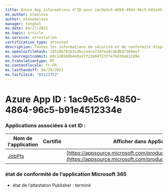 ```yaml
---
title: Azure App informations d’ID pour 1ac9e5c6-4850-4864-96c5-b91e4512334e
ms.author: elmalova
author: elenamalova
manager: tonybal
ms.date: 04/27/2022
ms.topic: article
ms.service: attestation
certification_type: attested
description: Toutes les informations de sécurité et de conformité disponibles pour 1ac9e5c6-4850-4864-96c5-b91e4512334e.
ms.openlocfilehash: 1d519b702b3cdbccedce728feadcdbdbd7369ee7
ms.sourcegitcommit: b0c1d8160b4e9a27f23a9d723f7e76d38ab12d9e
ms.translationtype: MT
ms.contentlocale: fr-FR
ms.lasthandoff: 04/29/2022
ms.locfileid: "65123753"
---
```

# <a name="azure-app-id-1ac9e5c6-4850-4864-96c5-b91e4512334e"></a>Azure App ID : 1ac9e5c6-4850-4864-96c5-b91e4512334e


### <a name="apps-associated-with-this-id"></a>Applications associées à cet ID :
| **Nom de l'application** | **Certifié** | **Afficher dans AppSource** |
|--------------|---------------|-----------------------|
| [JobPts](../forward/WA200001849.md) |  | [https://appsource.microsoft.com/product/office/WA200001849](https://appsource.microsoft.com/product/office/WA200001849) |

### <a name="microsoft-365-app-compliance-status"></a>état de conformité de l’application Microsoft 365
- état de l’attestaton Publisher : terminé
